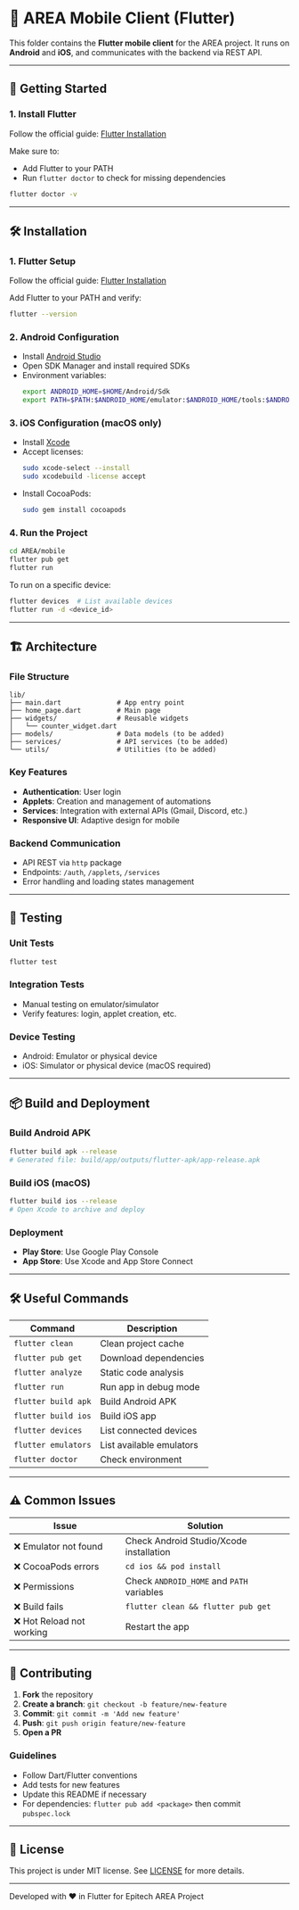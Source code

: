 # 📱 AREA Mobile Client (Flutter)

This folder contains the **Flutter mobile client** for the AREA project.
It runs on **Android** and **iOS**, and communicates with the backend via REST API.

---

## 🚀 Getting Started

### 1. Install Flutter
Follow the official guide: [Flutter Installation](https://docs.flutter.dev/get-started/install)

Make sure to:
- Add Flutter to your PATH
- Run `flutter doctor` to check for missing dependencies

```bash
flutter doctor -v
```

---

## 🛠️ Installation

### 1. Flutter Setup

Follow the official guide: [Flutter Installation](https://docs.flutter.dev/get-started/install)

Add Flutter to your PATH and verify:
```bash
flutter --version
```

### 2. Android Configuration

- Install [Android Studio](https://developer.android.com/studio)
- Open SDK Manager and install required SDKs
- Environment variables:
  ```bash
  export ANDROID_HOME=$HOME/Android/Sdk
  export PATH=$PATH:$ANDROID_HOME/emulator:$ANDROID_HOME/tools:$ANDROID_HOME/platform-tools
  ```

### 3. iOS Configuration (macOS only)

- Install [Xcode](https://developer.apple.com/xcode/)
- Accept licenses:
  ```bash
  sudo xcode-select --install
  sudo xcodebuild -license accept
  ```
- Install CocoaPods:
  ```bash
  sudo gem install cocoapods
  ```

### 4. Run the Project

```bash
cd AREA/mobile
flutter pub get
flutter run
```

To run on a specific device:
```bash
flutter devices  # List available devices
flutter run -d <device_id>
```

---

## 🏗️ Architecture

### File Structure

```text
lib/
├── main.dart              # App entry point
├── home_page.dart         # Main page
├── widgets/               # Reusable widgets
│   └── counter_widget.dart
├── models/                # Data models (to be added)
├── services/              # API services (to be added)
└── utils/                 # Utilities (to be added)
```

### Key Features

- **Authentication**: User login
- **Applets**: Creation and management of automations
- **Services**: Integration with external APIs (Gmail, Discord, etc.)
- **Responsive UI**: Adaptive design for mobile

### Backend Communication

- API REST via `http` package
- Endpoints: `/auth`, `/applets`, `/services`
- Error handling and loading states management

---

## 🧪 Testing

### Unit Tests

```bash
flutter test
```

### Integration Tests

- Manual testing on emulator/simulator
- Verify features: login, applet creation, etc.

### Device Testing

- Android: Emulator or physical device
- iOS: Simulator or physical device (macOS required)

---

## 📦 Build and Deployment

### Build Android APK

```bash
flutter build apk --release
# Generated file: build/app/outputs/flutter-apk/app-release.apk
```

### Build iOS (macOS)

```bash
flutter build ios --release
# Open Xcode to archive and deploy
```

### Deployment

- **Play Store**: Use Google Play Console
- **App Store**: Use Xcode and App Store Connect

---

## 🛠️ Useful Commands

| Command | Description |
|----------|-------------|
| `flutter clean` | Clean project cache |
| `flutter pub get` | Download dependencies |
| `flutter analyze` | Static code analysis |
| `flutter run` | Run app in debug mode |
| `flutter build apk` | Build Android APK |
| `flutter build ios` | Build iOS app |
| `flutter devices` | List connected devices |
| `flutter emulators` | List available emulators |
| `flutter doctor` | Check environment |

---

## ⚠️ Common Issues

| Issue | Solution |
|----------|----------|
| ❌ Emulator not found | Check Android Studio/Xcode installation |
| ❌ CocoaPods errors | `cd ios && pod install` |
| ❌ Permissions | Check `ANDROID_HOME` and `PATH` variables |
| ❌ Build fails | `flutter clean && flutter pub get` |
| ❌ Hot Reload not working | Restart the app |

---

## 🤝 Contributing

1. **Fork** the repository
2. **Create a branch**: `git checkout -b feature/new-feature`
3. **Commit**: `git commit -m 'Add new feature'`
4. **Push**: `git push origin feature/new-feature`
5. **Open a PR**

### Guidelines

- Follow Dart/Flutter conventions
- Add tests for new features
- Update this README if necessary
- For dependencies: `flutter pub add <package>` then commit `pubspec.lock`

---

## 📄 License

This project is under MIT license. See [LICENSE](../LICENSE) for more details.

---

Developed with ❤️ in Flutter for Epitech AREA Project
